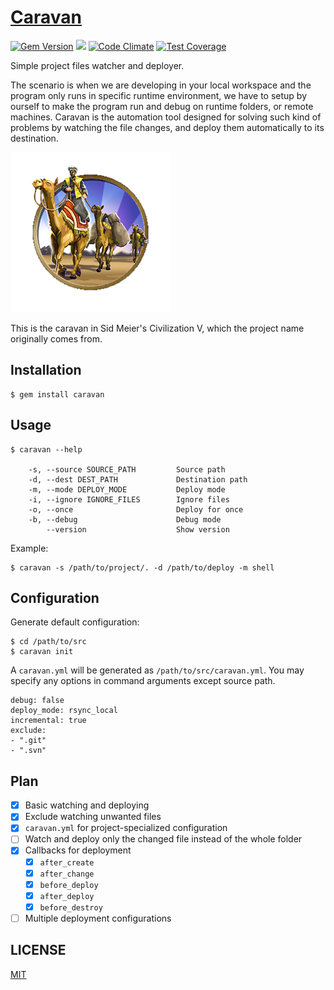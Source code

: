 # [Caravan](https://crispgm.github.io/caravan/)

[![Gem Version](https://badge.fury.io/rb/caravan.svg)](https://badge.fury.io/rb/caravan)
[![](https://api.travis-ci.org/crispgm/gsm.svg)](https://travis-ci.org/crispgm/caravan)
[![Code Climate](https://codeclimate.com/github/crispgm/caravan/badges/gpa.svg)](https://codeclimate.com/github/crispgm/caravan)
[![Test Coverage](https://codeclimate.com/github/crispgm/caravan/badges/coverage.svg)](https://codeclimate.com/github/crispgm/caravan/coverage)

Simple project files watcher and deployer.

The scenario is when we are developing in your local workspace and the program only runs in specific runtime environment, we have to setup by ourself to make the program run and debug on runtime folders, or remote machines. Caravan is the automation tool designed for solving such kind of problems by watching the file changes, and deploy them automatically to its destination.

![](/assets/civ-5-caravan.png)

This is the caravan in Sid Meier's Civilization V, which the project name originally comes from.

## Installation

```
$ gem install caravan
```

## Usage

```
$ caravan --help

    -s, --source SOURCE_PATH         Source path
    -d, --dest DEST_PATH             Destination path
    -m, --mode DEPLOY_MODE           Deploy mode
    -i, --ignore IGNORE_FILES        Ignore files
    -o, --once                       Deploy for once
    -b, --debug                      Debug mode
        --version                    Show version
```

Example:

```
$ caravan -s /path/to/project/. -d /path/to/deploy -m shell
```

## Configuration

Generate default configuration:

```
$ cd /path/to/src
$ caravan init
```

A `caravan.yml` will be generated as `/path/to/src/caravan.yml`. You may specify any options in command arguments except source path.

```
debug: false
deploy_mode: rsync_local
incremental: true
exclude:
- ".git"
- ".svn"
```

## Plan

- [x] Basic watching and deploying
- [x] Exclude watching unwanted files
- [x] `caravan.yml` for project-specialized configuration
- [ ] Watch and deploy only the changed file instead of the whole folder
- [x] Callbacks for deployment
    - [x] `after_create`
    - [x] `after_change`
    - [x] `before_deploy`
    - [x] `after_deploy`
    - [x] `before_destroy`
- [ ] Multiple deployment configurations

## LICENSE

[MIT](/LICENSE)
